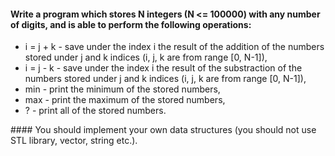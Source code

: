 #### Write a program which stores N integers (N <= 100000) with any number of digits, and is able to perform the following operations:
<ul>
<li>i = j + k - save under the index i the result of the addition of the numbers stored under j and k indices (i, j, k are from range [0, N-1]),</li>
<li>i = j - k - save under the index i the result of the substraction of the numbers stored under j and k indices (i, j, k are from range [0, N-1]),</li>
<li>min - print the minimum of the stored numbers,</li>
<li>max - print the maximum of the stored numbers,</li>
<li>? - print all of the stored numbers.<br></li>
</ul>  
#### You should implement your own data structures (you should not use STL library, vector, string etc.).
